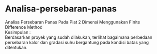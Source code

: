 # Analisa-persebaran-panas
Analisa Persebaran Panas Pada Plat 2 Dimensi Menggunakan Finite Difference Method<br>
Kesimpulan :<br>
Berdasarkan proyek yang sudah dilakukan, terlihat bagaimana perbedaan persebaran kalor dan gradasi suhu bergantung pada kondisi batas yang ditentukan.
